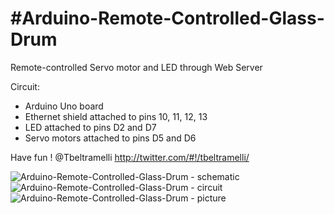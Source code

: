 #Arduino-Remote-Controlled-Glass-Drum
======================

Remote-controlled Servo motor and LED through Web Server

Circuit:
 * Arduino Uno board
 * Ethernet shield attached to pins 10, 11, 12, 13
 * LED attached to pins D2 and D7
 * Servo motors attached to pins D5 and D6
 
Have fun !
@Tbeltramelli <http://twitter.com/#!/tbeltramelli/>

![Arduino-Remote-Controlled-Glass-Drum - schematic](https://raw.github.com/tonybeltramelli/Arduino-Remote-Controlled-Glass-Drum/master/servoThroughWebServer/schematic.jpg)
![Arduino-Remote-Controlled-Glass-Drum - circuit](https://raw.github.com/tonybeltramelli/Arduino-Remote-Controlled-Glass-Drum/master/servoThroughWebServer/circuit.jpg)
![Arduino-Remote-Controlled-Glass-Drum - picture](https://raw.github.com/tonybeltramelli/Arduino-Remote-Controlled-Glass-Drum/master/servoThroughWebServer/picture.jpg)